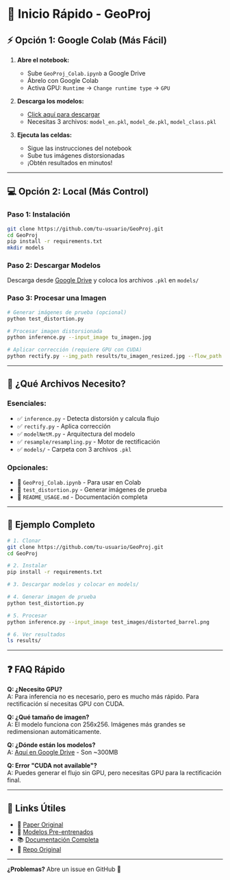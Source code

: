 # 🚀 Inicio Rápido - GeoProj

## ⚡ Opción 1: Google Colab (Más Fácil)

1. **Abre el notebook:**
   - Sube `GeoProj_Colab.ipynb` a Google Drive
   - Ábrelo con Google Colab
   - Activa GPU: `Runtime` → `Change runtime type` → `GPU`

2. **Descarga los modelos:**
   - [Click aquí para descargar](https://drive.google.com/open?id=1Tdi92IMA-rrX2ozdUMvfiN0jCZY7wIp_)
   - Necesitas 3 archivos: `model_en.pkl`, `model_de.pkl`, `model_class.pkl`

3. **Ejecuta las celdas:**
   - Sigue las instrucciones del notebook
   - Sube tus imágenes distorsionadas
   - ¡Obtén resultados en minutos!

---

## 💻 Opción 2: Local (Más Control)

### Paso 1: Instalación
```bash
git clone https://github.com/tu-usuario/GeoProj.git
cd GeoProj
pip install -r requirements.txt
mkdir models
```

### Paso 2: Descargar Modelos
Descarga desde [Google Drive](https://drive.google.com/open?id=1Tdi92IMA-rrX2ozdUMvfiN0jCZY7wIp_) y coloca los archivos `.pkl` en `models/`

### Paso 3: Procesar una Imagen
```bash
# Generar imágenes de prueba (opcional)
python test_distortion.py

# Procesar imagen distorsionada
python inference.py --input_image tu_imagen.jpg

# Aplicar corrección (requiere GPU con CUDA)
python rectify.py --img_path results/tu_imagen_resized.jpg --flow_path results/tu_imagen_flow.npy
```

---

## 📁 ¿Qué Archivos Necesito?

### Esenciales:
- ✅ `inference.py` - Detecta distorsión y calcula flujo
- ✅ `rectify.py` - Aplica corrección
- ✅ `modelNetM.py` - Arquitectura del modelo
- ✅ `resample/resampling.py` - Motor de rectificación
- ✅ `models/` - Carpeta con 3 archivos `.pkl`

### Opcionales:
- 📓 `GeoProj_Colab.ipynb` - Para usar en Colab
- 🧪 `test_distortion.py` - Generar imágenes de prueba
- 📖 `README_USAGE.md` - Documentación completa

---

## 🎯 Ejemplo Completo

```bash
# 1. Clonar
git clone https://github.com/tu-usuario/GeoProj.git
cd GeoProj

# 2. Instalar
pip install -r requirements.txt

# 3. Descargar modelos y colocar en models/

# 4. Generar imagen de prueba
python test_distortion.py

# 5. Procesar
python inference.py --input_image test_images/distorted_barrel.png

# 6. Ver resultados
ls results/
```

---

## ❓ FAQ Rápido

**Q: ¿Necesito GPU?**  
A: Para inferencia no es necesario, pero es mucho más rápido. Para rectificación sí necesitas GPU con CUDA.

**Q: ¿Qué tamaño de imagen?**  
A: El modelo funciona con 256x256. Imágenes más grandes se redimensionan automáticamente.

**Q: ¿Dónde están los modelos?**  
A: [Aquí en Google Drive](https://drive.google.com/open?id=1Tdi92IMA-rrX2ozdUMvfiN0jCZY7wIp_) - Son ~300MB

**Q: Error "CUDA not available"?**  
A: Puedes generar el flujo sin GPU, pero necesitas GPU para la rectificación final.

---

## 🔗 Links Útiles

- 📄 [Paper Original](https://arxiv.org/abs/1909.03459)
- 💾 [Modelos Pre-entrenados](https://drive.google.com/open?id=1Tdi92IMA-rrX2ozdUMvfiN0jCZY7wIp_)
- 📚 [Documentación Completa](README_USAGE.md)
- 🐙 [Repo Original](https://github.com/xiaoyu258/GeoProj)

---

**¿Problemas?** Abre un issue en GitHub 🐛


